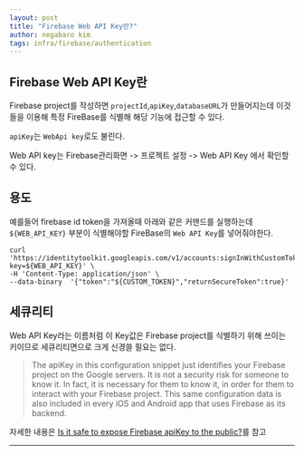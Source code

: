 ```yaml
---
layout: post
title: "Firebase Web API Key란?"
author: negabaro kim
tags: infra/firebase/authentication
---
```


## Firebase Web API Key란

Firebase project를 작성하면 `projectId`,`apiKey`,`databaseURL`가 만들어지는데
이것들을 이용해 특정 FireBase를 식별해 해당 기능에 접근할 수 있다.

`apiKey`는 `WebApi key`로도 불린다.

Web API key는  Firebase관리화면 -> 프로젝트 설정 -> Web API Key 에서 확인할 수 있다.

## 용도


예를들어 firebase id token을 가져올때 아래와 같은 커맨드를 실행하는데 `${WEB_API_KEY}` 부분이 식별해야할 FireBase의 `Web API Key`를 넣어줘야한다.

```
curl 'https://identitytoolkit.googleapis.com/v1/accounts:signInWithCustomToken?key=${WEB_API_KEY}' \
-H 'Content-Type: application/json' \
--data-binary  '{"token":"${CUSTOM_TOKEN}","returnSecureToken":true}'
```

## 세큐리티

Web API Key라는 이름처럼 이 Key값은 Firebase project를 식별하기 위해 쓰이는 키이므로 세큐리티면으로 크게 신경쓸 필요는 없다.

> The apiKey in this configuration snippet just identifies your Firebase project on the Google servers. It is not a security risk for someone to know it. In fact, it is necessary for them to know it, in order for them to interact with your Firebase project. This same configuration data is also included in every iOS and Android app that uses Firebase as its backend.

자세한 내용은 [Is it safe to expose Firebase apiKey to the public?]를 참고

---

[Is it safe to expose Firebase apiKey to the public?]: https://stackoverflow.com/questions/37482366/is-it-safe-to-expose-firebase-apikey-to-the-public

[Firebase apiKey ってさらしていいの? ほんとに?]: https://qiita.com/hoshymo/items/e9c14ed157200b36eaa5

[firebaseのAPI keyを公開して良い理由]: https://teratail.com/questions/247093
